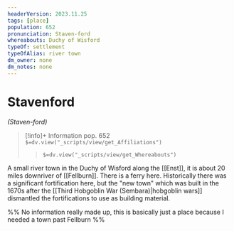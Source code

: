 ```yaml
---
headerVersion: 2023.11.25
tags: [place]
population: 652
pronunciation: Staven-ford
whereabouts: Duchy of Wisford
typeOf: settlement
typeOfAlias: river town
dm_owner: none
dm_notes: none
---
```

# Stavenford
*(Staven-ford)*
>[!info]+ Information
> pop. 652
> `$=dv.view("_scripts/view/get_Affiliations")`
>> `$=dv.view("_scripts/view/get_Whereabouts")`

A small river town in the Duchy of Wisford along the [[Enst]], it is about 20 miles downriver of [[Fellburn]]. There is a ferry here. Historically there was a significant fortification here, but the "new town" which was built in the 1670s after the [[Third Hobgoblin War (Sembara)|hobgoblin wars]] dismantled the fortifications to use as building material. 

%% No information really made up, this is basically just a place because I needed a town past Fellburn %%

